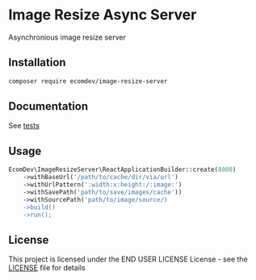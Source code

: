# Image Resize Async Server
 
Asynchronious image resize server 


## Installation
```bash
composer require ecomdev/image-resize-server
```

## Documentation
See [tests](src/tests)

## Usage

```php
EcomDev\ImageResizeServer\ReactApplicationBuilder::create(8080)
    ->withBaseUrl('/path/to/cache/dir/via/url')
    ->withUrlPattern(':width:x:height:/:image:')
    ->withSavePath('path/to/save/images/cache'))
    ->withSourcePath('path/to/image/source/)
    ->build()
    ->run();
```

## License
This project is licensed under the END USER LICENSE License - see the [LICENSE](LICENSE) file for details
